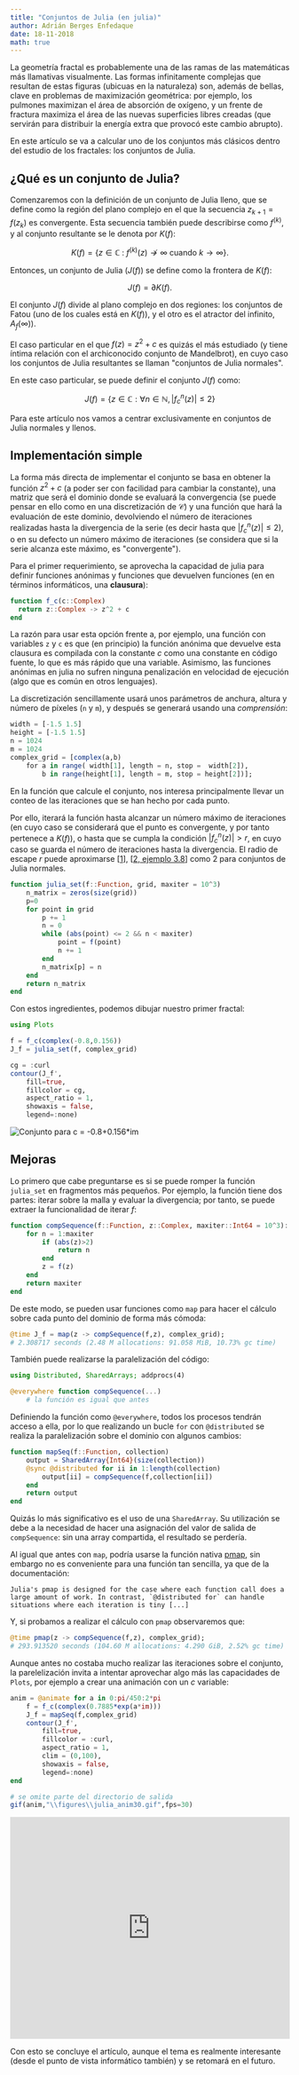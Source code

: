 ```yaml
---
title: "Conjuntos de Julia (en julia)"
author: Adrián Berges Enfedaque
date: 18-11-2018
math: true
---
```


La geometría fractal es probablemente una de las ramas de las matemáticas más
llamativas visualmente. Las formas infinitamente complejas que resultan de estas
figuras (ubicuas en la naturaleza) son, además de bellas, clave en problemas de
maximización geométrica: por ejemplo, los pulmones maximizan el área de
absorción de oxígeno, y un frente de fractura maximiza el área de las nuevas
superficies libres creadas (que servirán para distribuir la energía extra que
provocó este cambio abrupto).

En este artículo se va a calcular uno de los conjuntos más clásicos dentro del
estudio de los fractales: los conjuntos de Julia.

## ¿Qué es un conjunto de Julia?

Comenzaremos con la definición de un conjunto de Julia lleno, que se define como
la región del plano complejo en el que la secuencia $z_{k+1} = f(z_k)$ es
convergente. Esta secuencia también puede describirse como $f^{(k)}$, y al
conjunto resultante se le denota por $K(f)$:

$$K(f) = \{ z \in\mathbb{C}\ :\ f^{(k)} (z)\not\to \infty \text{ cuando } k \to \infty \}.$$

Entonces, un conjunto de Julia ($J(f)$) se define como la frontera de $K(f)$:

$$J(f) = \partial K(f).$$

El conjunto $J(f)$ divide al plano complejo en dos regiones: los conjuntos de
Fatou (uno de los cuales está en $K(f)$), y el otro es el atractor del infinito,
$A_f(\infty)$).

El caso particular en el que $f(z) = z^2 + c$ es quizás el más estudiado (y
tiene íntima relación con el archiconocido conjunto de Mandelbrot), en cuyo caso
los conjuntos de Julia resultantes se llaman "conjuntos de Julia normales".

En este caso particular, se puede definir el conjunto $J(f)$ como:

$$J(f) = \left\{z \in \mathbb C : \forall n \in \mathbb N, |f_c^n(z)| \le 2 \right\}$$

Para este artículo nos vamos a centrar exclusivamente en conjuntos de Julia
normales y llenos.

## Implementación simple

La forma más directa de implementar el conjunto se basa en obtener la función
$z^2 +c$ (a poder ser con facilidad para cambiar la constante), una matriz que
será el dominio donde se evaluará la convergencia (se puede pensar en ello como
en una discretización de $\mathcal{C}$) y una función que hará la evaluación de
este dominio, devolviendo el número de iteraciones realizadas hasta la
divergencia de la serie (es decir hasta que $|f_c^n(z)| \le 2$), o en su defecto
un número máximo de iteraciones (se considera que si la serie alcanza este
máximo, es "convergente").

Para el primer requerimiento, se aprovecha la capacidad de julia para definir
funciones anónimas y funciones que devuelven funciones (en en términos
informáticos, una **clausura**):

```julia
function f_c(c::Complex)
  return z::Complex -> z^2 + c
end
```

La razón para usar esta opción frente a, por ejemplo, una función con variables
`z` y `c` es que (en principio) la función anónima que devuelve esta clausura es
compilada con la constante $c$ como una constante en código fuente, lo que es
más rápido que una variable. Asimismo, las funciones anónimas en julia no sufren
ninguna penalización en velocidad de ejecución (algo que es común en otros
lenguajes).

La discretización sencillamente usará unos parámetros de anchura, altura y
número de píxeles (`n` y `m`), y después se generará usando una *comprensión*:

```julia
width = [-1.5 1.5] 
height = [-1.5 1.5]
n = 1024
m = 1024
complex_grid = [complex(a,b)
    for a in range( width[1], length = n, stop =  width[2]),
        b in range(height[1], length = m, stop = height[2])];
```

En la función que calcule el conjunto, nos interesa principalmente llevar un
conteo de las iteraciones que se han hecho por cada punto.

Por ello, iterará la función hasta alcanzar un número máximo de iteraciones (en
cuyo caso se considerará que el punto es convergente, y por tanto pertenece a
$K(f)$), o hasta que se cumpla la condición $|f_c^n(z)| > r$, en cuyo caso se
guarda el número de iteraciones hasta la divergencia. El radio de escape *r*
puede aproximarse
[[1](http://mrob.com/pub/muency/escaperadius.html)],
[[2, ejemplo 3.8](http://citeseerx.ist.psu.edu/viewdoc/download?doi=10.1.1.48.2071&rep=rep1&type=pdf)]
como 2 para conjuntos de Julia normales.

```julia
function julia_set(f::Function, grid, maxiter = 10^3)
    n_matrix = zeros(size(grid))
    p=0
    for point in grid
        p += 1
        n = 0
        while (abs(point) <= 2 && n < maxiter)
            point = f(point)
            n += 1
        end
        n_matrix[p] = n
    end
    return n_matrix
end
```

Con estos ingredientes, podemos dibujar nuestro primer fractal:

```julia
using Plots

f = f_c(complex(-0.8,0.156))
J_f = julia_set(f, complex_grid)

cg = :curl
contour(J_f',
    fill=true,
    fillcolor = cg,
    aspect_ratio = 1,
    showaxis = false,
    legend=:none)
```

![Conjunto para c = -0.8+0.156*im](https://i.imgur.com/rHq73Qc.png)

## Mejoras

Lo primero que cabe preguntarse es si se puede romper la función `julia_set` en
fragmentos más pequeños.
Por ejemplo, la función tiene dos partes: iterar sobre la malla y evaluar la
divergencia; por tanto, se puede extraer la funcionalidad de iterar $f$:

```julia
function compSequence(f::Function, z::Complex, maxiter::Int64 = 10^3)::Int64
    for n = 1:maxiter
        if (abs(z)>2)
            return n
        end
        z = f(z)
    end
    return maxiter
end
```

De este modo, se pueden usar funciones como `map` para hacer el cálculo sobre
cada punto del dominio de forma más cómoda:

```julia
@time J_f = map(z -> compSequence(f,z), complex_grid);
# 2.308717 seconds (2.48 M allocations: 91.058 MiB, 10.73% gc time)
```

También puede realizarse la paralelización del código:

```julia
using Distributed, SharedArrays; addprocs(4)

@everywhere function compSequence(...)
    # la función es igual que antes
```

Definiendo la función como `@everywhere`, todos los procesos tendrán acceso a
ella, por lo que realizando un bucle `for` con `@distributed` se realiza la
paralelización sobre el dominio con algunos cambios:

```julia
function mapSeq(f::Function, collection)
    output = SharedArray{Int64}(size(collection))
    @sync @distributed for ii in 1:length(collection)
        output[ii] = compSequence(f,collection[ii])
    end
    return output
end
```

Quizás lo más significativo es el uso de una `SharedArray`. Su utilización se
debe a la necesidad de hacer una asignación del valor de salida de
`compSequence`: sin una array compartida, el resultado se perdería.

Al igual que antes con `map`, podría usarse la función nativa
[pmap](https://docs.julialang.org/en/v1/stdlib/Distributed/#Distributed.pmap),
sin embargo no es conveniente para una función tan sencilla, ya que de la
documentación:

    Julia's pmap is designed for the case where each function call does a 
    large amount of work. In contrast, `@distributed for` can handle 
    situations where each iteration is tiny [...]

Y, si probamos a realizar el cálculo con `pmap` observaremos que:

```julia
@time pmap(z -> compSequence(f,z), complex_grid);
# 293.913520 seconds (104.60 M allocations: 4.290 GiB, 2.52% gc time)
```

Aunque antes no costaba mucho realizar las iteraciones sobre el conjunto, la
parelelización invita a intentar aprovechar algo más las capacidades de `Plots`,
por ejemplo a crear una animación con un $c$ variable: 

```julia
anim = @animate for a in 0:pi/450:2*pi
    f = f_c(complex(0.7885*exp(a*im)))
    J_f = mapSeq(f,complex_grid)
    contour(J_f',
        fill=true,
        fillcolor = :curl,
        aspect_ratio = 1,
        clim = (0,100),
        showaxis = false,
        legend=:none)
end

# se omite parte del directorio de salida
gif(anim,"\\figures\\julia_anim30.gif",fps=30)
```

<iframe class="imgur-embed" width="100%" height="400" frameborder="0" src="https://i.imgur.com/xUhabwA.gifv#embed"></iframe>

Con esto se concluye el artículo, aunque el tema es realmente interesante (desde
el punto de vista informático también) y se retomará en el futuro.